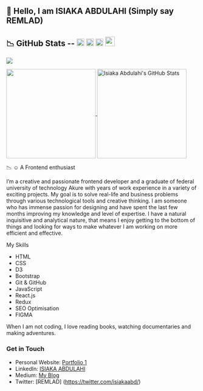 ## 👋 Hello, I am ISIAKA ABDULAHI (Simply say REMLAD)

##	&#x1F4C9; GitHub Stats -- [<img src='https://cdn.jsdelivr.net/npm/simple-icons@3.0.1/icons/linkedin.svg' alt='linkedin' height='20'>](https://www.linkedin.com/in/isiaka-abdulahi-1bb16514a/) [<img src='https://cdn.jsdelivr.net/npm/simple-icons@3.0.1/icons/instagram.svg' alt='instagram' height='20'>](https://www.instagram.com/isiakaabd/?hl=en/) [<img src='https://cdn.jsdelivr.net/npm/simple-icons@3.0.1/icons/twitter.svg' alt='twitter' height='20'>](https://twitter.com/TheCodeLord) [<img src='https://cdn.jsdelivr.net/npm/simple-icons@3.0.1/icons/dev-dot-to.svg' alt='website' height='25'>](https://dev.to/isiakaabd)

![](https://visitor-badge.laobi.icu/badge?page_id=isiakaabd)

<a href="https://github.com/isiakaabd/isiakaabd">
  <img height="235px" align="center" src="https://github-readme-stats.vercel.app/api/top-langs/?username=isiakaabd&hide=java&title_color=ffffff&text_color=c9cacc&icon_color=2bbc8a&bg_color=1d1f21" />
</a>
<a href="https://github.com/isiakaabd/isiakaabd">
  <img height="235px" align="center" src="https://github-readme-stats.vercel.app/api?username=isiakaabd&show_icons=true&line_height=27&count_private=true&title_color=ffffff&text_color=c9cacc&icon_color=2bbc8a&bg_color=1d1f21" alt="Isiaka Abdulahi's GitHub Stats" />
</a>  



&#x1F4C9;
&#x263A; A Frontend enthusiast



I’m a  creative and passionate frontend developer and a graduate of federal university of technology Akure with years of work experience in a variety of exciting projects. My goal is to solve real-life and business problems through various technological tools and creative thinking. 
I am someone who has immense passion for designing and have spent the last few months improving my knowledge and level of expertise. 
I have a natural inquisitive and analytical nature, that means I enjoy getting to the bottom of things and looking for ways to make whatever I am working on more efficient and effective.


My Skills
- HTML
- CSS
- D3
- Bootstrap
- Git & GitHub
- JavaScript
- React.js
- Redux
- SEO Optimisation
- FIGMA

When I am not coding, I love reading books, watching documentaries and making adventures. 

### Get in Touch
* Personal Website: [Portfolio 1](https://isiaka-abdulahi-new-portfolio.netlify.app/)
* LinkedIn: [ISIAKA ABDULAHI](https://www.linkedin.com/in/isiaka-abdulahi-1bb16514a/)
* Medium: [My Blog](https://isiakaabd.medium.com/)
* Twitter: [REMLAD] (https://twitter.com/isiakaabd/)

